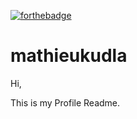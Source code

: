 [![forthebadge](https://forthebadge.com/images/badges/uses-badges.svg)](https://forthebadge.com)

# mathieukudla
Hi,

This is my Profile Readme.
